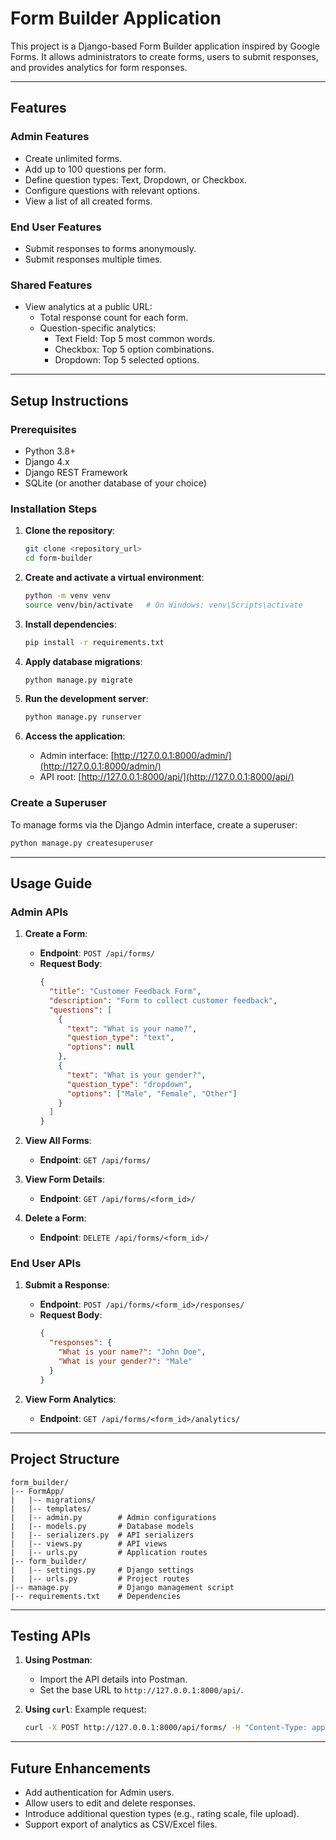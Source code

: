 # Form Builder Application

This project is a Django-based Form Builder application inspired by Google Forms. It allows administrators to create forms, users to submit responses, and provides analytics for form responses.

---

## Features

### Admin Features
- Create unlimited forms.
- Add up to 100 questions per form.
- Define question types: Text, Dropdown, or Checkbox.
- Configure questions with relevant options.
- View a list of all created forms.

### End User Features
- Submit responses to forms anonymously.
- Submit responses multiple times.

### Shared Features
- View analytics at a public URL:
  - Total response count for each form.
  - Question-specific analytics:
    - Text Field: Top 5 most common words.
    - Checkbox: Top 5 option combinations.
    - Dropdown: Top 5 selected options.

---

## Setup Instructions

### Prerequisites
- Python 3.8+
- Django 4.x
- Django REST Framework
- SQLite (or another database of your choice)

### Installation Steps

1. **Clone the repository**:
   ```bash
   git clone <repository_url>
   cd form-builder
   ```

2. **Create and activate a virtual environment**:
   ```bash
   python -m venv venv
   source venv/bin/activate   # On Windows: venv\Scripts\activate
   ```

3. **Install dependencies**:
   ```bash
   pip install -r requirements.txt
   ```

4. **Apply database migrations**:
   ```bash
   python manage.py migrate
   ```

5. **Run the development server**:
   ```bash
   python manage.py runserver
   ```

6. **Access the application**:
   - Admin interface: [http://127.0.0.1:8000/admin/](http://127.0.0.1:8000/admin/)
   - API root: [http://127.0.0.1:8000/api/](http://127.0.0.1:8000/api/)

### Create a Superuser
To manage forms via the Django Admin interface, create a superuser:
```bash
python manage.py createsuperuser
```

---

## Usage Guide

### Admin APIs

1. **Create a Form**:
   - **Endpoint**: `POST /api/forms/`
   - **Request Body**:
     ```json
     {
       "title": "Customer Feedback Form",
       "description": "Form to collect customer feedback",
       "questions": [
         {
           "text": "What is your name?",
           "question_type": "text",
           "options": null
         },
         {
           "text": "What is your gender?",
           "question_type": "dropdown",
           "options": ["Male", "Female", "Other"]
         }
       ]
     }
     ```

2. **View All Forms**:
   - **Endpoint**: `GET /api/forms/`

3. **View Form Details**:
   - **Endpoint**: `GET /api/forms/<form_id>/`

4. **Delete a Form**:
   - **Endpoint**: `DELETE /api/forms/<form_id>/`

### End User APIs

1. **Submit a Response**:
   - **Endpoint**: `POST /api/forms/<form_id>/responses/`
   - **Request Body**:
     ```json
     {
       "responses": {
         "What is your name?": "John Doe",
         "What is your gender?": "Male"
       }
     }
     ```

2. **View Form Analytics**:
   - **Endpoint**: `GET /api/forms/<form_id>/analytics/`

---

## Project Structure

```
form_builder/
|-- FormApp/
|   |-- migrations/
|   |-- templates/
|   |-- admin.py        # Admin configurations
|   |-- models.py       # Database models
|   |-- serializers.py  # API serializers
|   |-- views.py        # API views
|   |-- urls.py         # Application routes
|-- form_builder/
|   |-- settings.py     # Django settings
|   |-- urls.py         # Project routes
|-- manage.py           # Django management script
|-- requirements.txt    # Dependencies
```

---

## Testing APIs

1. **Using Postman**:
   - Import the API details into Postman.
   - Set the base URL to `http://127.0.0.1:8000/api/`.

2. **Using `curl`**:
   Example request:
   ```bash
   curl -X POST http://127.0.0.1:8000/api/forms/ -H "Content-Type: application/json" -d '{"title": "Survey", "description": "Sample survey", "questions": [{"text": "What is your name?", "question_type": "text"}]}'
   ```

---

## Future Enhancements
- Add authentication for Admin users.
- Allow users to edit and delete responses.
- Introduce additional question types (e.g., rating scale, file upload).
- Support export of analytics as CSV/Excel files.

